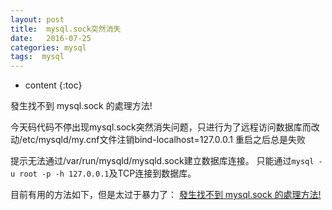 ```yaml
---
layout: post
title:  mysql.sock突然消失
date:   2016-07-25
categories: mysql
tags:  mysql
---
```



* content
{:toc}


發生找不到 mysql.sock 的處理方法!






今天码代码不停出现mysql.sock突然消失问题，只进行为了远程访问数据库而改动/etc/mysqld/my.cnf文件注销bind-localhost=127.0.0.1   重启之后总是失败

提示无法通过/var/run/mysqld/mysqld.sock建立数据库连接。
只能通过`mysql -u root -p -h 127.0.0.1`及TCP连接到数据库。

目前有用的方法如下，但是太过于暴力了：
[發生找不到 mysql.sock 的處理方法!](http://www.neo.com.tw/archives/92)
